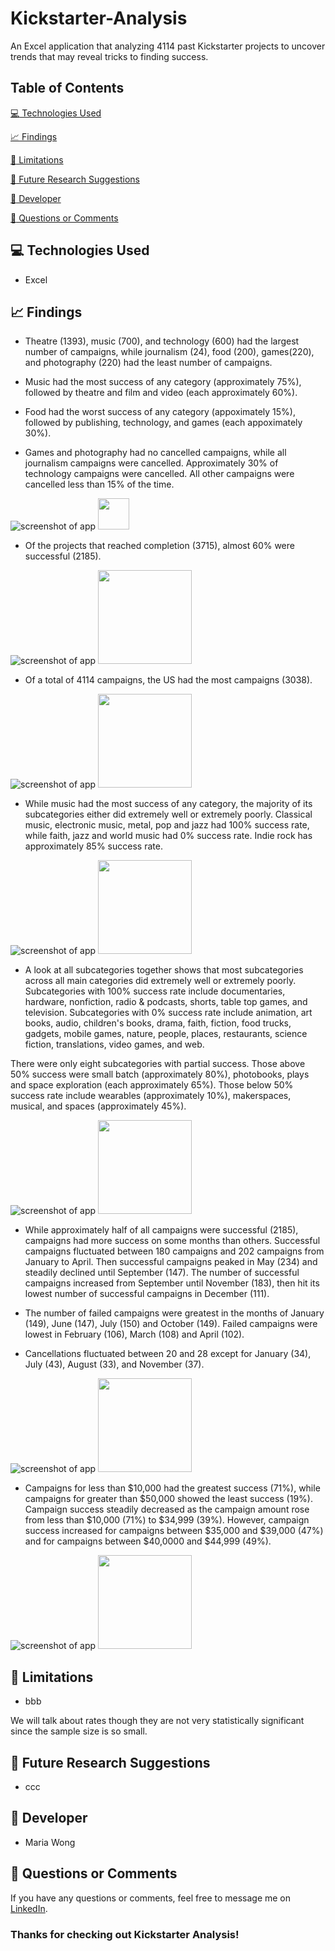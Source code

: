# Kickstarter-Analysis

An Excel application that analyzing 4114 past Kickstarter projects to uncover trends that may reveal tricks to finding success.


## Table of Contents

[:computer:  Technologies Used](#technologies-used)

[:chart_with_upwards_trend:  Findings](#findings)

[:no_entry_sign:  Limitations](#limitations)

[:bookmark_tabs:  Future Research Suggestions](#suggestions)

[:bust_in_silhouette:  Developer](#developer)

[:email:  Questions or Comments](#questions-or-comments)


## <a name="technologies-used"></a> :computer: Technologies Used

* Excel


## <a name="findings"></a> :chart_with_upwards_trend: Findings

* Theatre (1393), music (700), and technology (600) had the largest number of campaigns, while journalism (24), food (200), games(220), and photography (220) had the least number of campaigns.

* Music had the most success of any category (approximately 75%), followed by theatre and film and video (each approximately 60%).

* Food had the worst success of any category (appoximately 15%), followed by publishing, technology, and games (each appoximately 30%).

* Games and photography had no cancelled campaigns, while all journalism campaigns were cancelled. Approximately 30% of technology campaigns were cancelled. All other campaigns were cancelled less than 15% of the time.

![screenshot of app](/images/CategoryStacked-ColumnPivot-Chart.png)
<img src="/images/CategoryStacked ColumnPivot Chart.png" height="50">

* Of the projects that reached completion (3715), almost 60% were successful (2185).

![screenshot of app](/images/Completed.png)
<img src="/images/Completed.png" height="150">

* Of a total of 4114 campaigns, the US had the most campaigns (3038).

![screenshot of app](/images/US.png)
<img src="/images/US.png" height="150">


* While music had the most success of any category, the majority of its subcategories either did extremely well or extremely poorly. Classical music, electronic music, metal, pop and jazz had 100% success rate, while faith, jazz and world music had 0% success rate. Indie rock has approximately 85% success rate.

![screenshot of app](/images/Music-Subcategory.png)
<img src="/images/Music-Subcategory.png" height="150">

* A look at all subcategories together shows that most subcategories across all main categories did extremely well or extremely poorly. Subcategories with 100% success rate include documentaries, hardware, nonfiction, radio & podcasts, shorts, table top games, and television. Subcategories with 0% success rate include animation, art books, audio, children's books, drama, faith, fiction, food trucks, gadgets, mobile games, nature, people, places, restaurants, science fiction, translations, video games, and web.

There were only eight subcategories with partial success. Those above 50% success were small batch (approximately 80%), photobooks, plays and space exploration (each approximately 65%). Those below 50% success rate include wearables (approximately 10%), makerspaces, musical, and spaces (approximately 45%).

![screenshot of app](/images/Subcategory-Stacked-Column-Pivot-Chart.png)
<img src="/images/Subcategory-Stacked-Column-Pivot-Chart.png" height="150">

* While approximately half of all campaigns were successful (2185), campaigns had more success on some months than others. Successful campaigns fluctuated between 180 campaigns and 202 campaigns from January to April. Then successful campaigns peaked in May (234) and steadily declined until September (147). The number of successful campaigns increased from September until November (183), then hit its lowest number of successful campaigns in December (111).

* The number of failed campaigns were greatest in the months of January (149), June (147), July (150) and October (149). Failed campaigns were lowest in February (106), March (108) and April (102).

* Cancellations fluctuated between 20 and 28 except for January (34), July (43), August (33), and November (37).

![screenshot of app](/images/Launch-Date-Pivot-Table-And-Graph.png)
<img src="/images/Launch-Date-Pivot-Table-And-Graph.png" height="150">

* Campaigns for less than $10,000 had the greatest success (71%), while campaigns for greater than $50,000 showed the least success (19%). Campaign success steadily decreased as the campaign amount rose from less than $10,000 (71%) to $34,999 (39%). However, campaign success increased for campaigns between $35,000 and $39,000 (47%) and for campaigns between $40,0000 and $44,999 (49%).

![screenshot of app](/images/Goals-Line-Chart.png)
<img src="/images/Goals-Line-Chart.png" height="150">

## <a name="limitations"></a> :no_entry_sign:  Limitations

* bbb

We will talk about rates though they are not very statistically significant since the sample size is so small.
## <a name="suggestions"></a> :bookmark_tabs:  Future Research Suggestions

* ccc


## <a name="developer"></a> :bust_in_silhouette: Developer

* Maria Wong


## <a name="questions-or-comments"></a> :email: Questions or Comments

If you have any questions or comments, feel free to message me on [LinkedIn](https://www.linkedin.com/in/maria-wong/).

 ### Thanks for checking out Kickstarter Analysis!